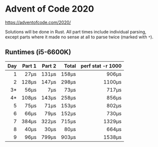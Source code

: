 # Advent of Code 2020

https://adventofcode.com/2020/

Solutions will be done in Rust. All part times include individual parsing, except parts where it made no sense at all to parse twice (marked with `*`).

## Runtimes (i5-6600K)

|  Day | Part 1 | Part 2 | Total | perf stat -r 1000 |
| ---: | -----: | -----: | ----: | ----------------: |
|    1 |   27µs |  131µs | 158µs |             906µs |
|    2 |  128µs |  147µs | 298µs |            1100µs |
|   3* |   56µs |    7µs |  73µs |             717µs |
|   4* |  108µs |  143µs | 258µs |             856µs |
|    5 |   75µs |   71µs | 153µs |             802µs |
|    6 |   66µs |   79µs | 152µs |             730µs |
|    7 |  384µs |  322µs | 715µs |            1329µs |
|    8 |   40µs |   30µs |  80µs |             664µs |
|    9 |   96µs |  799µs | 903µs |            1538µs |